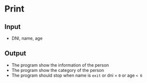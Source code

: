 # Print

## Input

- DNI, name, age

## Output

- The program show the information of the person
- The program show the category of the person
- The program should stop when name is `exit` or dni = `0` or age `< 6`